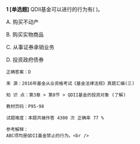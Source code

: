 **1 [单选题]** 
QDII基金可以进行的行为有( )。

A. 购买不动产

B. 购买实物商品

C. 从事证券承销业务

D. 投资政府债券

```
正确答案：D

来 源：2016年基金从业资格考试《基金法律法规》真题汇编(三)

知 识 点：第3章 > 第8节 > QDII基金的投资对象 (了解)

教材页码：P95-98

试题难度：本题共被作答 4300 次 正确率 77 %

参考解释：
ABC项均是QDII基金禁止的行为。<br />

```

